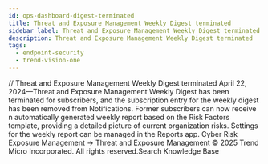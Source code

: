 ```yaml
---
id: ops-dashboard-digest-terminated
title: Threat and Exposure Management Weekly Digest terminated
sidebar_label: Threat and Exposure Management Weekly Digest terminated
description: Threat and Exposure Management Weekly Digest terminated
tags:
  - endpoint-security
  - trend-vision-one
---
```


/*<![CDATA[*/ $('#title').html($('meta[name=map-description]').attr('content')); /*]]>*/ Threat and Exposure Management Weekly Digest terminated April 22, 2024—Threat and Exposure Management Weekly Digest has been terminated for subscribers, and the subscription entry for the weekly digest has been removed from Notifications. Former subscribers can now receive n automatically generated weekly report based on the Risk Factors template, providing a detailed picture of current organization risks. Settings for the weekly report can be managed in the Reports app. Cyber Risk Exposure Management → Threat and Exposure Management © 2025 Trend Micro Incorporated. All rights reserved.Search Knowledge Base